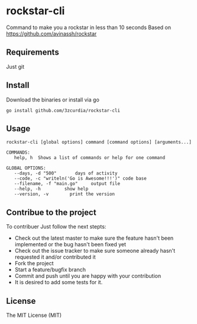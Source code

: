 # rockstar-cli

Command to make you a rockstar in less than 10 seconds
Based on https://github.com/avinassh/rockstar

## Requirements

Just git

## Install

Download the binaries or install via go

    go install github.com/3zcurdia/rockstar-cli

## Usage

    rockstar-cli [global options] command [command options] [arguments...]

    COMMANDS:
       help, h  Shows a list of commands or help for one command

    GLOBAL OPTIONS:
       --days, -d "500"       days of activity
       --code, -c "writeln('Go is Awesome!!!')" code base
       --filename, -f "main.go"     output file
       --help, -h         show help
       --version, -v        print the version

## Contribue to the project

To contribuer Just follow the next stepts:

* Check out the latest master to make sure the feature hasn't been implemented or the bug hasn't been fixed yet
* Check out the issue tracker to make sure someone already hasn't requested it and/or contributed it
* Fork the project
* Start a feature/bugfix branch
* Commit and push until you are happy with your contribution
* It is desired to add some tests for it.

## License

The MIT License (MIT)